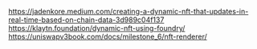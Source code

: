 https://jadenkore.medium.com/creating-a-dynamic-nft-that-updates-in-real-time-based-on-chain-data-3d989c04f137
https://klaytn.foundation/dynamic-nft-using-foundry/
https://uniswapv3book.com/docs/milestone_6/nft-renderer/
